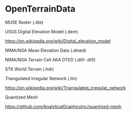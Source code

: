 # OpenTerrainData

MUSE Raster (.dte)

USGS Digital Elevation Model (.dem)

https://en.wikipedia.org/wiki/Digital_elevation_model

NIMA/NGA Mean Elevation Data (.dmed)

NIMA/NGA Terrain Cell AKA DTED (.dt0-.dt5)

STK World Terrain (.hdr)

Triangulated Irregular Network (.tin)

https://en.wikipedia.org/wiki/Triangulated_irregular_network

Quantized Mesh

https://github.com/AnalyticalGraphicsInc/quantized-mesh

